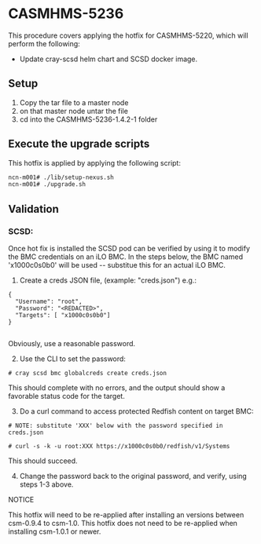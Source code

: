 # CASMHMS-5236

This procedure covers applying the hotfix for CASMHMS-5220, which
will perform the following:

* Update cray-scsd helm chart and SCSD docker image.


## Setup

1. Copy the tar file to a master node
2. on that master node untar the file
3. cd into the CASMHMS-5236-1.4.2-1 folder

## Execute the upgrade scripts

This hotfix is applied by applying the following script:

```bash
ncn-m001# ./lib/setup-nexus.sh
ncn-m001# ./upgrade.sh
```

## Validation

### SCSD:

Once hot fix is installed the SCSD pod can be verified by using it to
modify the BMC credentials on an iLO BMC.  In the steps below, the BMC
named 'x1000c0s0b0' will be used -- substitue this for an actual iLO
BMC.

1. Create a creds JSON file, (example: "creds.json") e.g.:

```
{
  "Username": "root",
  "Password": "<REDACTED>",
  "Targets": [ "x1000c0s0b0"]
}
  
```

Obviously, use a reasonable password.

2. Use the CLI to set the password:

```
# cray scsd bmc globalcreds create creds.json
```

This should complete with no errors, and the output should show a favorable
status code for the target.


3. Do a curl command to access protected Redfish content on target BMC:

```
# NOTE: substitute 'XXX' below with the password specified in creds.json

# curl -s -k -u root:XXX https://x1000c0s0b0/redfish/v1/Systems
```

This should succeed.

4. Change the password back to the original password, and verify, using steps 1-3 above.


NOTICE

This hotfix will need to be re-applied after installing an versions between 
csm-0.9.4 to csm-1.0.  This hotfix does not need to be re-applied when installing 
csm-1.0.1 or newer.

